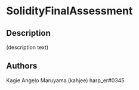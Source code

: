 # SolidityFinalAssessment

## Description

(description text)

## Authors

Kagie Angelo Maruyama (kahjee)
harp_er#0345
